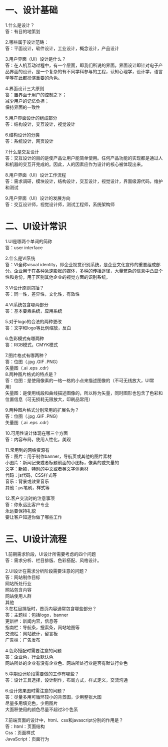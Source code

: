 # 一、设计基础
1.什么是设计？  
答：有目的地策划

2.哪些属于设计范畴：  
答：平面设计，软件设计，工业设计，概念设计，产品设计

3.用户界面（UI）设计是什么？  
答：在人机互动过程中，有一个层面，即我们所说的界面。界面设计即针对电子产品界面的设计，是一个复杂的有不同学科参与的工程，认知心理学，设计学，语言学等在此都扮演重要的角色。

4.界面设计三大原则  
答：置界面于用户的控制之下；  
减少用户的记忆负担；  
保持界面的一致性  

5.用户界面设计的组成部分  
答：结构设计，交互设计，视觉设计

6.结构设计的分类  
答：系统设计，网页设计

7.什么是交互设计  
答：交互设计的目的是使产品让用户能简单使用。任何产品功能的实现都是通过人和机器的交互开完成的。因此，人的因素应作为设计的核心被体现出来。

8.用户界面（UI）设计工作流程  
答：需求调研，模块设计，结构设计，交互设计，视觉设计，界面级源代码，维护和测试

9.用户界面（UI）设计的发展方向  
答：交互设计师，视觉设计师，测试工程师，系统架构师

# 二、UI设计常识
1.UI是哪两个单词的简称  
答：user interface

2.什么是VI系统  
答：VI全称visual identity，即企业视觉识别系统，是企业文化宣传的重要组成部分。企业用于在各种急速膨胀的媒体，多种的传播途径，大量繁杂的信息中凸显个性和身份，用于区别其他企业的视觉方面的识别系统。

3.VI设计原则包括？  
答：同一性，差异性，文化性，有效性

4.VI系统包含哪两部分  
答：基本要素系统，应用系统

5.对于logo的合法的两种更改  
答：文字和logo等比例缩放，反白

6.色彩模式有哪两种  
答：RGB模式，CMYK模式

7.图片格式有哪两种？  
答：位图（.jpg   .GIF   .PNG）  
矢量图（.ai   .eps   .cdr）  
8.两种图片格式的特点是？  
答：位图：是使用像素的一格一格的小点来描述图像的（不可无线放大，UI常用）  
矢量图：是使用线段和曲线描述图像的，所以称为矢量，同时图形也包含了色彩和位置信息（可无损耗无限放大，印刷品常用）

9.两种图片格式分别常用的扩展名为？  
答：位图（.jpg   .GIF  .PNG）  
矢量图（.ai   .eps   .cdr）  

10.可用性设计体现在哪三个方面   
答：内容布局，使用人性化，美观

11.常用到的网络资源有  
答：图片：用于制作banner，导航页或其他的图片素材  
小图片：新闻记录或者标题前面的小图标，像素的或矢量的  
文字：新颖，特别的中文或者英文字体素材  
代码：js代码，CSS样式等  
音乐：背景或效果音乐  
其他：ps笔刷，样式等 

12.客户交流时的注意事项    
答：你永远比客户专业  
永远要保持礼貌  
要让客户知道你做了哪些工作

# 三、UI设计流程
1.前期需求阶段，UI设计所需要考虑的四个问题  
答：需求分析、栏目排版、色彩搭配、风格设计。

2.UI设计在需求分析阶段需要注意的问题？  
答：网站制作目标  
网站所处行业  
网站包含内容  
网站使用人群  
其他  
3.在栏目排版时，首页内容通常包含哪些部分？  
答：主题栏：包括logo，banner  
更新栏：新闻内容，信息等  
指南栏：导航条，搜索条，网站地图等  
交流栏：网站统计，留言板  
广告栏：广告发布

4.色彩搭配时需要注意的问题  
答：企业色，行业默认色  
网站所处的企业有没有企业色、网站所处行业是否有默认行业色

5.中期设计阶段需要做的工作有哪些？  
答：设计工具选择，设计制作，布局方式，样式定义，交流沟通

6.设计效果图时需注意的问题？  
答：尽量多用可循环较小的背景图，少用整张大图  
尽量多用填充色，少用图片  
大面积使用的颜色尽量不超过3个色系

7.前端页面的设计中，html、css和javascript分别的作用是？  
答：html：页面结构  
Css：页面样式  
JavaScript：页面行为

